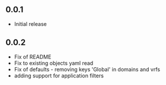 ## 0.0.1

- Initial release

## 0.0.2

- Fix of README
- Fix to existing objects yaml read
- Fix of defaults - removing keys 'Global' in domains and vrfs
- adding support for application filters